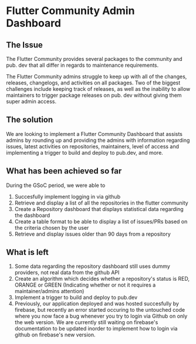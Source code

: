 # Flutter Community Admin Dashboard

## The Issue
The Flutter Community provides several packages to the community and pub. dev that all differ in regards to maintenance requirements.

The Flutter Community admins struggle to keep up with all of the changes, releases, changelogs, and activities on all packages. Two of the biggest challenges include keeping track of releases, as well as the inability to allow maintainers to trigger package releases on pub. dev without giving them super admin access.
## The solution
We are looking to implement a Flutter Community Dashboard that assists admins by rounding up and providing the admins with information regarding issues, latest activities on repositories, maintainers, level of access and implementing a trigger to build and deploy to pub.dev, and more.

## What has been achieved so far
During the GSoC period, we were able to 
1. Succesfully implement logging in via github
2. Retrieve and display a list of all the repositories in the flutter community
3. Create a Repository dashboard that displays statistical data regarding the dashboard
4. Create a table format to be able to display a list of issues/PRs based on the criteria chosen by the user
5. Retrieve and display issues older than 90 days from a repository

## What is left
1. Some data regarding the repository dashboard still uses dummy providers, not real data from the github API 
2. Create an algorithm which decides whether a repository's status is RED, ORANGE or GREEN (Indicating whether or not it requires a maintainer/admins attention)
3. Implement a trigger to build and deploy to pub.dev
4. Previously, our application deployed and was hosted succesfully by firebase, but recently an error started occuring to the untouched code where you now face a bug whenever you try to login via Github on only the web version. We are currently still waiting on firebase's documentation to be updated inorder to implement how to login via github on firebase's new version. 
